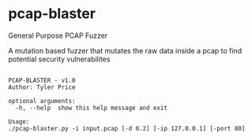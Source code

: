 # pcap-blaster
General Purpose PCAP Fuzzer

A mutation based fuzzer that mutates the raw data inside a pcap to find potential security vulnerabilites

```usage: pcap-blaster.py [-h]

PCAP-BLASTER - v1.0
Author: Tyler Price

optional arguments:
  -h, --help  show this help message and exit

Usage:
./pcap-blaster.py -i input.pcap [-d 0.2] [-ip 127.0.0.1] [-port 80]
```
